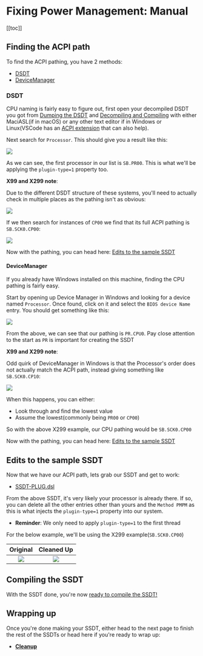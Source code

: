 # Fixing Power Management: Manual

[[toc]]

## Finding the ACPI path

To find the ACPI pathing, you have 2 methods:

* [DSDT](#DSDT)
* [DeviceManager](#devicemanager)

### DSDT

CPU naming is fairly easy to figure out, first open your decompiled DSDT you got from [Dumping the DSDT](/dump.md) and [Decompiling and Compiling](/compile.md) with either MaciASL(if in macOS) or any other text editor if in Windows or Linux(VSCode has an [ACPI extension](https://marketplace.visualstudio.com/items?itemName=Thog.vscode-asl) that can also help).

Next search for `Processor`. This should give you a result like this:

![](/images/Universal/plug-md/processor.png)

As we can see, the first processor in our list is `SB.PR00`. This is what we'll be applying the `plugin-type=1` property too.

**X99 and X299 note**:

Due to the different DSDT structure of these systems, you'll need to actually check in multiple places as the pathing isn't as obvious:

![](/images/Universal/plug-md/processor-2.png)

If we then search for instances of `CP00` we find that its full ACPI pathing is `SB.SCK0.CP00`:

![](/images/Universal/plug-md/cp00.png)

Now with the pathing, you can head here: [Edits to the sample SSDT](#edits-to-the-sample-ssdt)

#### DeviceManager

If you already have Windows installed on this machine, finding the CPU pathing is fairly easy.

Start by opening up Device Manager in Windows and looking for a device named `Processor`. Once found, click on it and select the `BIOS device Name` entry. You should get something like this:

![](/images/Universal/plug-md/plug-bios.png)

From the above, we can see that our pathing is `PR.CPU0`. Pay close attention to the start as `PR` is important for creating the SSDT

**X99 and X299 note**:

Odd quirk of DeviceManager in Windows is that the Processor's order does not actually match the ACPI path, instead giving something like `SB.SCK0.CP10`:

![](/images/Universal/plug-md/plug-x299.png)

When this happens, you can either:

* Look through and find the lowest value
* Assume the lowest(commonly being `PR00` or `CP00`)

So with the above X299 example, our CPU pathing would be `SB.SCK0.CP00`

Now with the pathing, you can head here: [Edits to the sample SSDT](#edits-to-the-sample-ssdt)

## Edits to the sample SSDT

Now that we have our ACPI path, lets grab our SSDT and get to work:

* [SSDT-PLUG.dsl](https://github.com/acidanthera/OpenCorePkg/tree/master/Docs/AcpiSamples/Source/SSDT-PLUG.dsl)

From the above SSDT, it's very likely your processor is already there. If so, you can delete all the other entries other than yours and the `Method PMPM` as this is what injects the `plugin-type=1` property into our system.

* **Reminder**: We only need to apply `plugin-type=1` to the first thread

For the below example, we'll be using the X299 example(`SB.SCK0.CP00`)

Original          |  Cleaned Up
:-------------------------:|:-------------------------:
![](/images/Universal/plug-md/ssdt-mess.png)  |  ![](/images/Universal/plug-md/ssdt-clean.png)

## Compiling the SSDT

 With the SSDT done, you're now [ready to compile the SSDT!](/compile.md)

## Wrapping up

Once you're done making your SSDT, either head to the next page to finish the rest of the SSDTs or head here if you're ready to wrap up:

* [**Cleanup**](/cleanup.md)
